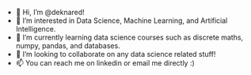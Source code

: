- 👋 Hi, I’m @deknared!
- 👀 I’m interested in Data Science, Machine Learning, and Artificial Intelligence.
- 🌱 I’m currently learning data science courses such as discrete maths, numpy, pandas, and databases.
- 🤝 I’m looking to collaborate on any data science related stuff!
- 📫 You can reach me on linkedin or email me directly :)

<!---
deknared/deknared is a ✨ special ✨ repository because its `README.md` (this file) appears on your GitHub profile.
You can click the Preview link to take a look at your changes.
--->
